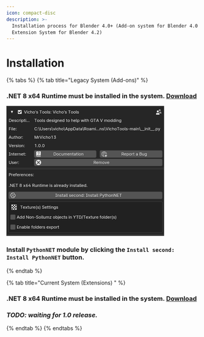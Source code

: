 ```yaml
---
icon: compact-disc
description: >-
  Installation process for Blender 4.0+ (Add-on system for Blender 4.0 and 4.1 /
  Extension System for Blender 4.2)
---
```


# Installation

{% tabs %}
{% tab title="Legacy System (Add-ons)" %}
### .NET 8 x64 Runtime must be installed in the system. [Download](https://dotnet.microsoft.com/en-us/download/dotnet/thank-you/runtime-desktop-8.0.8-windows-x64-installer)

![](<../../../../.gitbook/assets/image (2) (2).png>)

### Install `PythonNET` module by clicking the `Install second: Install PythonNET` button.
{% endtab %}

{% tab title="Current System (Extensions) " %}
### .NET 8 x64 Runtime must be installed in the system. [Download](https://dotnet.microsoft.com/en-us/download/dotnet/thank-you/runtime-desktop-8.0.8-windows-x64-installer)

### _**TODO: waiting for 1.0 release.**_
{% endtab %}
{% endtabs %}

